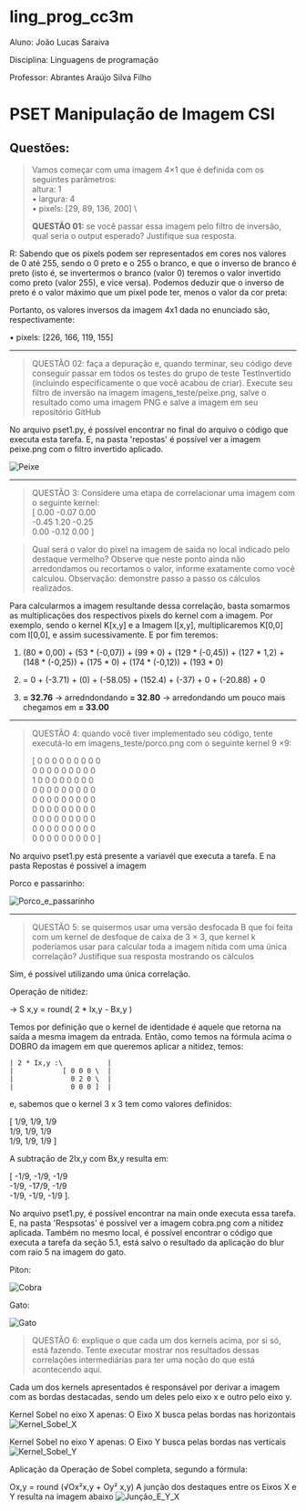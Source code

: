 # ling_prog_cc3m

Aluno: João Lucas Saraiva

Disciplina: Linguagens de programação

Professor: Abrantes Araújo Silva Filho

# PSET Manipulação de Imagem CSI

## Questões:
> Vamos começar com uma imagem 4×1 que é definida com os seguintes parâmetros: \
> altura: 1 \
>• largura: 4 \
>• pixels: [29, 89, 136, 200] \
>
> **QUESTÃO 01:** se você passar essa imagem pelo filtro de inversão, qual seria o output esperado? Justifique sua resposta.

R: Sabendo que os pixels podem ser representados em cores nos valores de 0 até 255, sendo o 0 preto e o 255 o branco, e que o inverso de branco é preto (isto é, se invertermos o branco (valor 0) teremos o valor invertido como preto (valor 255), e vice versa). Podemos deduzir que o inverso de preto é o valor máximo que um pixel pode ter, menos o valor da cor preta:

Portanto, os valores inversos da imagem 4x1 dada no enunciado são, respectivamente:

• pixels: [226, 166, 119, 155]

-------------

> QUESTÃO 02: faça a depuração e, quando terminar, seu código deve conseguir passar em todos os testes do grupo de teste TestInvertido (incluindo especificamente o que você acabou de criar). Execute seu filtro de inversão na imagem imagens_teste/peixe.png, salve o resultado como uma imagem PNG e salve a imagem em seu repositório GitHub

No arquivo pset1.py, é possível encontrar no final do arquivo o código que executa esta tarefa. E, na pasta 'repostas' é possível ver a imagem peixe.png com o filtro invertido aplicado.

![Peixe](./Respostas/peixe.png "Bluegill")

-------------

> QUESTÃO 3: Considere uma etapa de correlacionar uma imagem com o seguinte kernel: \
[ 0.00 -0.07 0.00 \
-0.45 1.20 -0.25 \
0.00 -0.12  0.00 ]  

> Qual será o valor do pixel na imagem de saída no local indicado pelo destaque vermelho? Observe que neste ponto ainda não arredondamos ou recortamos o valor, informe exatamente como você calculou. Observação: demonstre passo a passo os cálculos realizados.

Para calcularmos a imagem resultande dessa correlação, basta somarmos as multiplicações dos respectivos pixels do kernel com a imagem. Por exemplo, sendo o kernel K[x,y] e a Imagem I[x,y], multiplicaremos K[0,0] com I[0,0], e assim sucessivamente. E por fim teremos:

1) (80 * 0,00) + (53 * (-0,07)) + (99 * 0) + (129 * (-0,45)) + (127 * 1,2) + (148 * (-0,25)) + (175 * 0) + (174 * (-0,12)) + (193 * 0)

2) = 0 + (-3.71) + (0) + (-58.05) + (152.4) + (-37) + 0 + (-20.88) + 0 

3) **= 32.76** -> arredndondando **= 32.80** -> arredondando um pouco mais chegamos em **= 33.00**

-------------

> QUESTÃO 4: quando você tiver implementado seu código, tente executá-lo em imagens_teste/porco.png com o seguinte kernel 9 ×9:
> 
>[ 0 0 0 0 0 0 0 0 0 \
>0 0 0 0 0 0 0 0 0 \
>1 0 0 0 0 0 0 0 0 \
>0 0 0 0 0 0 0 0 0 \
>0 0 0 0 0 0 0 0 0 \
>0 0 0 0 0 0 0 0 0 \
>0 0 0 0 0 0 0 0 0 \
>0 0 0 0 0 0 0 0 0 \
>0 0 0 0 0 0 0 0 0 ]

No arquivo pset1.py está presente a variavél que executa a tarefa. E na pasta Repostas é possivel a imagem 

Porco e passarinho:

![Porco_e_passarinho](./Respostas/porco_e_passarinho.png "Porco e passarinho")

-----

> QUESTÃO 5: se quisermos usar uma versão desfocada B que foi feita com um kernel de desfoque de caixa de 3 × 3, que kernel k poderíamos usar para calcular toda a imagem nítida com uma única correlação? Justifique sua resposta mostrando os cálculos

Sim, é possível utilizando uma única correlação.

Operação de nitidez: 

-> S x,y = round( 2 * Ix,y - Bx,y )

Temos por definição que o kernel de identidade é aquele que retorna na saída a mesma imagem da entrada. Então, como temos na fórmula acima o DOBRO da imagem em que queremos aplicar a nitidez, temos:

    | 2 * Ix,y :\           |
    |            [ 0 0 0 \  |
    |              0 2 0 \  |
    |              0 0 0 ]  | 

e, sabemos que o kernel 3 x 3 tem como valores definidos: 

[ 1/9, 1/9, 1/9 \
  1/9, 1/9, 1/9 \
  1/9, 1/9, 1/9 ]

A subtração de 2Ix,y com Bx,y resulta em:

[ -1/9, -1/9, -1/9 \
  -1/9, -17/9, -1/9 \
  -1/9, -1/9, -1/9 ].

No arquivo pset1.py, é possível encontrar na main onde executa essa tarefa. E, na pasta 'Respsotas' é possível ver a imagem cobra.png com a nitidez aplicada. Também no mesmo local, é possível encontrar o código que executa a tarefa da seção 5.1,  está salvo o resultado da aplicação do blur com raio 5 na imagem do gato.

Píton:

![Cobra](./Respostas\cobra.png "Cobra")

Gato:

![Gato](./Respostas/gato.png "Gato")

> QUESTÃO 6: explique o que cada um dos kernels acima, por si só, está fazendo. Tente executar mostrar nos resultados dessas correlações intermediárias para ter uma noção do que está acontecendo aqui.

Cada um dos kernels apresentados é responsável por derivar a imagem com as bordas destacadas, sendo um deles pelo eixo x e outro pelo eixo y.

Kernel Sobel no eixo X apenas:
O Eixo X busca pelas bordas nas horizontais 
![Kernel_Sobel_X](./Respostas\construcaoSobelX.png "Kernel Sobel X")

Kernel Sobel no eixo Y apenas:
O Eixo Y busca pelas bordas nas verticais
![Kernel_Sobel_Y](./Respostas\construcaoSobelY.png "Kernel Sobel Y")

Aplicação da Operação de Sobel completa, segundo a fórmula:

Ox,y = round (√Ox²x,y + Oy² x,y)
A junção dos destaques entre os Eixos X e Y resulta na imagem abaixo
![Junção_E_Y_X](./Respostas\construcao_bordas.png "Operação Sobel")
